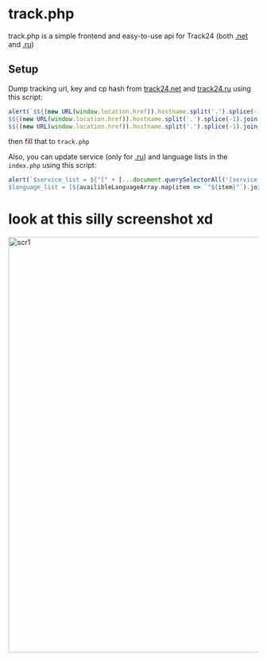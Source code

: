 # track.php
track.php is a simple frontend and easy-to-use api for Track24 (both [.net](https://track24.net) and [.ru](https://track24.ru))

## Setup
Dump tracking url, key and cp hash from [track24.net](https://track24.net) and [track24.ru](https://track24.ru) using this script:
```JavaScript
alert(`$${(new URL(window.location.href)).hostname.split('.').splice(-1).join('.').toLowerCase()}_cp_hash = "${cp}";
$${(new URL(window.location.href)).hostname.split('.').splice(-1).join('.').toLowerCase()}_tracking_key = "${(typeof trackingKey !== "undefined" ? trackingKey : key)}";
$${(new URL(window.location.href)).hostname.split('.').splice(-1).join('.').toUpperCase()}_TRACKING_URL = "${window.location.protocol + "//" + window.location.hostname + trackingUrl}";`);
```
then fill that to ```track.php```

Also, you can update service (only for [.ru](https://track24.ru)) and language lists in the ```index.php``` using this script:
```JavaScript
alert(`$service_list = ${"[" + [...document.querySelectorAll('[service-code]')].map(a => `"${a.getAttribute('service-code')}"`).join(",") + "]"};
$language_list = [${availibleLanguageArray.map(item => `"${item}"`).join(", ")}];`);
```

# look at this silly screenshot xd
<img width="697" height="836" alt="scr1" src="https://github.com/user-attachments/assets/d84cac14-c789-40c6-a0ba-6a1b217063a0" />
